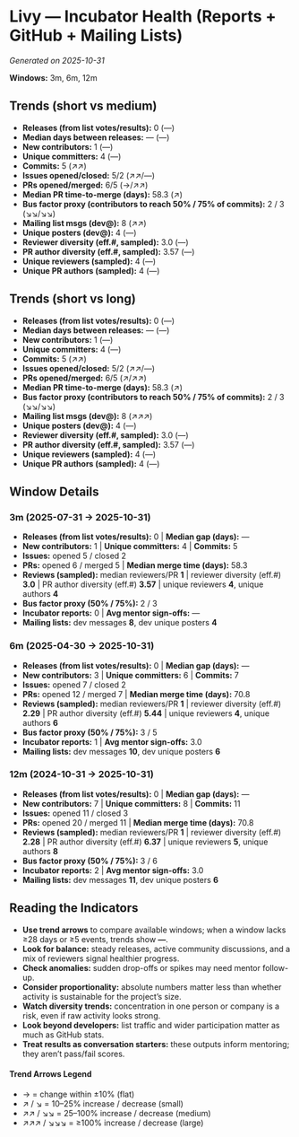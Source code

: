 # Livy — Incubator Health (Reports + GitHub + Mailing Lists)
_Generated on 2025-10-31_

**Windows:** 3m, 6m, 12m

## Trends (short vs medium)

- **Releases (from list votes/results):** 0 (—)
- **Median days between releases:** — (—)
- **New contributors:** 1 (—)
- **Unique committers:** 4 (—)
- **Commits:** 5 (↗↗)
- **Issues opened/closed:** 5/2 (↗↗/—)
- **PRs opened/merged:** 6/5 (→/↗↗)
- **Median PR time-to-merge (days):** 58.3 (↗)
- **Bus factor proxy (contributors to reach 50% / 75% of commits):** 2 / 3 (↘↘/↘↘)
- **Mailing list msgs (dev@):** 8 (↗↗)
- **Unique posters (dev@):** 4 (—)
- **Reviewer diversity (eff.#, sampled):** 3.0 (—)
- **PR author diversity (eff.#, sampled):** 3.57 (—)
- **Unique reviewers (sampled):** 4 (—)
- **Unique PR authors (sampled):** 4 (—)

## Trends (short vs long)

- **Releases (from list votes/results):** 0 (—)
- **Median days between releases:** — (—)
- **New contributors:** 1 (—)
- **Unique committers:** 4 (—)
- **Commits:** 5 (↗↗)
- **Issues opened/closed:** 5/2 (↗↗/—)
- **PRs opened/merged:** 6/5 (↗/↗↗)
- **Median PR time-to-merge (days):** 58.3 (↗)
- **Bus factor proxy (contributors to reach 50% / 75% of commits):** 2 / 3 (↘↘/↘↘)
- **Mailing list msgs (dev@):** 8 (↗↗↗)
- **Unique posters (dev@):** 4 (—)
- **Reviewer diversity (eff.#, sampled):** 3.0 (—)
- **PR author diversity (eff.#, sampled):** 3.57 (—)
- **Unique reviewers (sampled):** 4 (—)
- **Unique PR authors (sampled):** 4 (—)

## Window Details
### 3m  (2025-07-31 → 2025-10-31)
- **Releases (from list votes/results):** 0  |  **Median gap (days):** —
- **New contributors:** 1  |  **Unique committers:** 4  |  **Commits:** 5
- **Issues:** opened 5 / closed 2
- **PRs:** opened 6 / merged 5  |  **Median merge time (days):** 58.3
- **Reviews (sampled):** median reviewers/PR **1**  |  reviewer diversity (eff.#) **3.0**  |  PR author diversity (eff.#) **3.57**  |  unique reviewers **4**, unique authors **4**
- **Bus factor proxy (50% / 75%):** 2 / 3
- **Incubator reports:** 0  |  **Avg mentor sign-offs:** —
- **Mailing lists:** dev messages **8**, dev unique posters **4**

### 6m  (2025-04-30 → 2025-10-31)
- **Releases (from list votes/results):** 0  |  **Median gap (days):** —
- **New contributors:** 3  |  **Unique committers:** 6  |  **Commits:** 7
- **Issues:** opened 7 / closed 2
- **PRs:** opened 12 / merged 7  |  **Median merge time (days):** 70.8
- **Reviews (sampled):** median reviewers/PR **1**  |  reviewer diversity (eff.#) **2.29**  |  PR author diversity (eff.#) **5.44**  |  unique reviewers **4**, unique authors **6**
- **Bus factor proxy (50% / 75%):** 3 / 5
- **Incubator reports:** 1  |  **Avg mentor sign-offs:** 3.0
- **Mailing lists:** dev messages **10**, dev unique posters **6**

### 12m  (2024-10-31 → 2025-10-31)
- **Releases (from list votes/results):** 0  |  **Median gap (days):** —
- **New contributors:** 7  |  **Unique committers:** 8  |  **Commits:** 11
- **Issues:** opened 11 / closed 3
- **PRs:** opened 20 / merged 11  |  **Median merge time (days):** 70.8
- **Reviews (sampled):** median reviewers/PR **1**  |  reviewer diversity (eff.#) **2.28**  |  PR author diversity (eff.#) **6.37**  |  unique reviewers **5**, unique authors **8**
- **Bus factor proxy (50% / 75%):** 3 / 6
- **Incubator reports:** 2  |  **Avg mentor sign-offs:** 3.0
- **Mailing lists:** dev messages **11**, dev unique posters **6**

## Reading the Indicators
- **Use trend arrows** to compare available windows; when a window lacks ≥28 days or ≥5 events, trends show **—**.
- **Look for balance:** steady releases, active community discussions, and a mix of reviewers signal healthier progress.
- **Check anomalies:** sudden drop-offs or spikes may need mentor follow-up.
- **Consider proportionality:** absolute numbers matter less than whether activity is sustainable for the project’s size.
- **Watch diversity trends:** concentration in one person or company is a risk, even if raw activity looks strong.
- **Look beyond developers:** list traffic and wider participation matter as much as GitHub stats.
- **Treat results as conversation starters:** these outputs inform mentoring; they aren’t pass/fail scores.

#### Trend Arrows Legend
- →  = change within ±10% (flat)
- ↗ / ↘ = 10–25% increase / decrease (small)
- ↗↗ / ↘↘ = 25–100% increase / decrease (medium)
- ↗↗↗ / ↘↘↘ = ≥100% increase / decrease (large)
